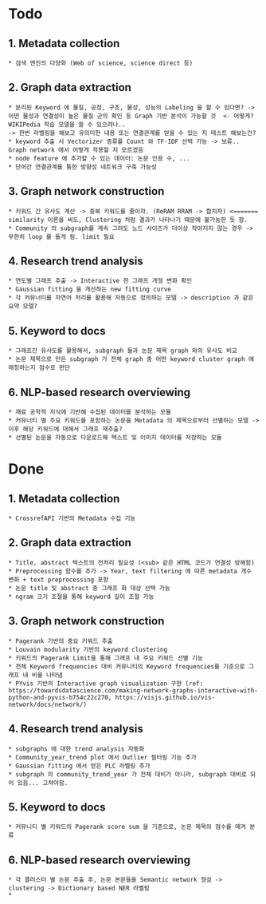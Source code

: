 # Todo
## 1. Metadata collection
    * 검색 엔진의 다양화 (Web of science, science direct 등)

## 2. Graph data extraction
    * 분리된 Keyword 에 물질, 공정, 구조, 물성, 성능의 Labeling 을 할 수 있다면? -> 어떤 물성과 연결성이 높은 물질 군의 확인 등 Graph 기반 분석이 가능할 것  <- 어떻게? WIKIPedia 학습 모델을 쓸 수 있으려나..
    -> 한번 라벨링을 해보고 유의미한 내용 또는 연결관계를 얻을 수 있는 지 테스트 해보는건?
    * keyword 추출 시 Vectorizer 종류를 Count 와 TF-IDF 선택 가능 -> 보류.. Graph network 에서 어떻게 작용할 지 모르겠음
    * node feature 에 추가할 수 있는 데이터: 논문 인용 수, ...
    * 단어간 연결관계를 통한 방향성 네트워크 구축 가능성

## 3. Graph network construction
    * 키워드 간 유사도 계산 -> 중복 키워드를 줄이자. (ReRAM RRAM -> 합치자) <======= similarity 이론을 써도, Clustering 처럼 결과가 나타나기 때문에 불가능한 듯 함.
    * Community 의 subgraph를 계속 그려도 노드 사이즈가 더이상 작아지지 않는 경우 -> 무한히 loop 를 돌게 됨. limit 필요

## 4. Research trend analysis
    * 연도별 그래프 추출 -> Interactive 한 그래프 개형 변화 확인
    * Gaussian fitting 을 개선하는 new fitting curve
    * 각 커뮤너티를 자연어 처리를 활용해 자동으로 정의하는 모델 -> description 과 같은 요약 모델?
    
## 5. Keyword to docs
    * 그래프간 유사도를 활용해서, subgraph 들과 논문 제목 graph 와의 유사도 비교 
    * 논문 제목으로 만든 subgraph 가 전체 graph 중 어떤 keyword cluster graph 에 매칭하는지 점수로 판단
    
## 6. NLP-based research overviewing
    * 재료 공학적 지식에 기반해 수집된 데이터를 분석하는 모듈
    * 커뮤너티 별 주요 키워드를 포함하는 논문을 Metadata 의 제목으로부터 선별하는 모델 -> 이후 해당 키워드에 대해서 그래프 재추출?
    * 선별된 논문을 자동으로 다운로드해 텍스트 및 이미지 데이터를 저장하는 모듈

# Done
## 1. Metadata collection
    * CrossrefAPI 기반의 Metadata 수집 기능

## 2. Graph data extraction
    * Title, abstract 텍스트의 전처리 필요성 (<sub> 같은 HTML 코드가 연결성 방해함)
    * Preprocessing 함수를 추가 -> Year, text filtering 에 따른 metadata 개수 변화 + text preprocessing 포함
    * 논문 title 및 abstract 중 그래프 화 대상 선택 가능
    * ngram 크기 조절을 통해 keyword 길이 조절 가능

## 3. Graph network construction
    * Pagerank 기반의 중요 키워드 추출
    * Louvain modularity 기반의 keyword clustering
    * 키워드의 Pagerank Limit을 통해 그래프 내 주요 키워드 선별 기능
    * 전체 Keyword frequencies 대비 커뮤니티의 Keyword frequencies를 기준으로 그래프 내 비율 나타냄
    * PYvis 기반의 Interactive graph visualization 구현 (ref: https://towardsdatascience.com/making-network-graphs-interactive-with-python-and-pyvis-b754c22c270, https://visjs.github.io/vis-network/docs/network/)

## 4. Research trend analysis
    * subgraphs 에 대한 trend analysis 자동화
    * Community_year_trend plot 에서 Outlier 필터링 기능 추가
    * Gaussian fitting 에서 얻은 PLC 라벨링 추가
    * subgraph 의 community_trend_year 가 전체 대비가 아니라, subgraph 대비로 되어 있음... 고쳐야함.

## 5. Keyword to docs
    * 커뮤니티 별 키워드의 Pagerank score sum 을 기준으로, 논문 제목의 점수를 매겨 분류

    
## 6. NLP-based research overviewing
    * 각 클러스터 별 논문 추출 후, 논문 본문들을 Semantic network 형성 -> clustering -> Dictionary based NER 라벨링
    * 